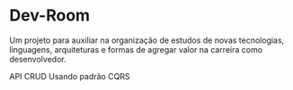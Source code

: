 # Dev-Room
Um projeto para auxiliar na organização de estudos de novas tecnologias, linguagens, arquiteturas e formas de agregar valor na carreira como desenvolvedor.

API CRUD Usando padrão CQRS
